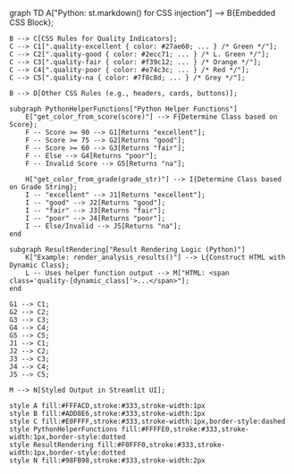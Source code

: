 graph TD
    A["Python: st.markdown() for CSS injection"] --> B{Embedded CSS Block};

    B --> C[CSS Rules for Quality Indicators];
    C --> C1[".quality-excellent { color: #27ae60; ... } /* Green */"];
    C --> C2[".quality-good { color: #2ecc71; ... } /* L. Green */"];
    C --> C3[".quality-fair { color: #f39c12; ... } /* Orange */"];
    C --> C4[".quality-poor { color: #e74c3c; ... } /* Red */"];
    C --> C5[".quality-na { color: #7f8c8d; ... } /* Grey */"];

    B --> D[Other CSS Rules (e.g., headers, cards, buttons)];

    subgraph PythonHelperFunctions["Python Helper Functions"]
        E["get_color_from_score(score)"] --> F{Determine Class based on Score};
        F -- Score >= 90 --> G1[Returns "excellent"];
        F -- Score >= 75 --> G2[Returns "good"];
        F -- Score >= 60 --> G3[Returns "fair"];
        F -- Else --> G4[Returns "poor"];
        F -- Invalid Score --> G5[Returns "na"];

        H["get_color_from_grade(grade_str)"] --> I{Determine Class based on Grade String};
        I -- "excellent" --> J1[Returns "excellent"];
        I -- "good" --> J2[Returns "good"];
        I -- "fair" --> J3[Returns "fair"];
        I -- "poor" --> J4[Returns "poor"];
        I -- Else/Invalid --> J5[Returns "na"];
    end
    
    subgraph ResultRendering["Result Rendering Logic (Python)"]
        K["Example: render_analysis_results()"] --> L{Construct HTML with Dynamic Class};
        L -- Uses helper function output --> M["HTML: <span class='quality-[dynamic_class]'>...</span>"];
    end

    G1 --> C1;
    G2 --> C2;
    G3 --> C3;
    G4 --> C4;
    G5 --> C5;
    J1 --> C1;
    J2 --> C2;
    J3 --> C3;
    J4 --> C4;
    J5 --> C5;
    
    M --> N[Styled Output in Streamlit UI];

    style A fill:#FFFACD,stroke:#333,stroke-width:1px
    style B fill:#ADD8E6,stroke:#333,stroke-width:1px
    style C fill:#E0FFFF,stroke:#333,stroke-width:1px,border-style:dashed
    style PythonHelperFunctions fill:#FFFFE0,stroke:#333,stroke-width:1px,border-style:dotted
    style ResultRendering fill:#F0FFF0,stroke:#333,stroke-width:1px,border-style:dotted
    style N fill:#98FB98,stroke:#333,stroke-width:2px
